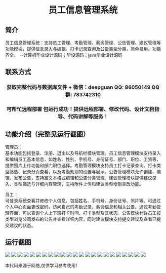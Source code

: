 <p><h1 align="center">员工信息管理系统</h1></p>

## 简介
员工信息管理系统：支持员工管理、考勤管理、薪资管理、公告管理、建议管理等功能模块，提供信息录入与编辑、打卡记录查询及公告类型分类，简单易用、功能齐全。    --计算机毕业设计源码；毕设源码；java毕业设计源码


## 联系方式
<p><h3 align="center">获取完整代码与数据库文件 + 微信：deepguan QQ: 86050149 QQ群: 783742310</h3></p>
<p><h3 align="center">可帮忙远程部署 包运行成功！提供远程部署、修改代码、设计文档指导、代码讲解等服务！</h3></p>

## 功能介绍（完整见运行截图）
管理员：  
基本功能包括登录、注册、退出以及导航栏模块管理。员工信息管理模块支持录入和编辑员工基本信息，如姓名、性别、手机号、身份证号、部门、职位、工资等，提供照片上传功能和部门职位选择。考勤管理模块支持员工打卡记录查询、打卡类型筛选、记录分页查看，以及考勤规则的设置与展示。公告管理模块允许创建、编辑、发布公告，支持富文本格式编辑和公告分类管理。建议管理模块提供建议录入、类型筛选与详细内容管理，支持附件上传和建议类型增删查改功能。

员工：  
可登录系统查看并修改个人信息，包括姓名、手机号、身份证号、照片等。可通过个人中心页面更改密码，访问自己的考勤记录、薪资信息和相关公告。通过考勤管理界面，可以查询个人上下班打卡时间、打卡类型及其状态。公告模块允许员工按类型浏览公司发布的公告并查看详细内容，同时建议模块支持提交建议及查看已提交建议的状态。


## 运行截图
![](https://bs-1329754181.cos.ap-shanghai.myqcloud.com/ssm/EmployeeInformationManagementSystem/img/001.jpg)
![](https://bs-1329754181.cos.ap-shanghai.myqcloud.com/ssm/EmployeeInformationManagementSystem/img/002.jpg)
![](https://bs-1329754181.cos.ap-shanghai.myqcloud.com/ssm/EmployeeInformationManagementSystem/img/003.jpg)
![](https://bs-1329754181.cos.ap-shanghai.myqcloud.com/ssm/EmployeeInformationManagementSystem/img/004.jpg)
![](https://bs-1329754181.cos.ap-shanghai.myqcloud.com/ssm/EmployeeInformationManagementSystem/img/005.jpg)
![](https://bs-1329754181.cos.ap-shanghai.myqcloud.com/ssm/EmployeeInformationManagementSystem/img/006.jpg)
![](https://bs-1329754181.cos.ap-shanghai.myqcloud.com/ssm/EmployeeInformationManagementSystem/img/007.jpg)
![](https://bs-1329754181.cos.ap-shanghai.myqcloud.com/ssm/EmployeeInformationManagementSystem/img/008.jpg)
![](https://bs-1329754181.cos.ap-shanghai.myqcloud.com/ssm/EmployeeInformationManagementSystem/img/009.jpg)
![](https://bs-1329754181.cos.ap-shanghai.myqcloud.com/ssm/EmployeeInformationManagementSystem/img/010.jpg)
![](https://bs-1329754181.cos.ap-shanghai.myqcloud.com/ssm/EmployeeInformationManagementSystem/img/011.jpg)
![](https://bs-1329754181.cos.ap-shanghai.myqcloud.com/ssm/EmployeeInformationManagementSystem/img/012.jpg)
![](https://bs-1329754181.cos.ap-shanghai.myqcloud.com/ssm/EmployeeInformationManagementSystem/img/013.jpg)
![](https://bs-1329754181.cos.ap-shanghai.myqcloud.com/ssm/EmployeeInformationManagementSystem/img/014.jpg)
![](https://bs-1329754181.cos.ap-shanghai.myqcloud.com/ssm/EmployeeInformationManagementSystem/img/015.jpg)
![](https://bs-1329754181.cos.ap-shanghai.myqcloud.com/ssm/EmployeeInformationManagementSystem/img/016.jpg)
![](https://bs-1329754181.cos.ap-shanghai.myqcloud.com/ssm/EmployeeInformationManagementSystem/img/017.jpg)
![](https://bs-1329754181.cos.ap-shanghai.myqcloud.com/ssm/EmployeeInformationManagementSystem/img/018.jpg)
![](https://bs-1329754181.cos.ap-shanghai.myqcloud.com/ssm/EmployeeInformationManagementSystem/img/019.jpg)
![](https://bs-1329754181.cos.ap-shanghai.myqcloud.com/ssm/EmployeeInformationManagementSystem/img/020.jpg)
![](https://bs-1329754181.cos.ap-shanghai.myqcloud.com/ssm/EmployeeInformationManagementSystem/img/021.jpg)
![](https://bs-1329754181.cos.ap-shanghai.myqcloud.com/ssm/EmployeeInformationManagementSystem/img/022.jpg)
![](https://bs-1329754181.cos.ap-shanghai.myqcloud.com/ssm/EmployeeInformationManagementSystem/img/023.jpg)

<p>本代码来源于网络,仅供学习参考使用!</p>
